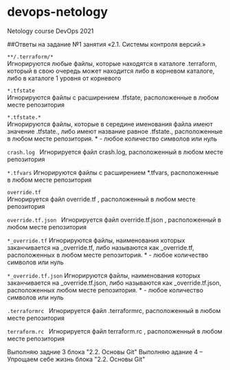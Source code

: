 # devops-netology
Netology course DevOps 2021 

##Ответы на задание №1 занятия «2.1. Системы контроля версий.»

`**/.terraform/*`  
Игнорируются любые файлы, которые находятся в каталоге .terraform, который в свою очередь может находится либо в корневом каталоге, либо в каталоге 1 уровня от корневого

`*.tfstate`  
Игнорируются файлы с расширением .tfstate, расположенные в любом месте репозитория 

`*.tfstate.*`  
Игнорируются файлы, которые в середине именования файла имеют значение .tfstate., либо имеют название равное .tfstate.,   расположенные в любом месте репозитория. * - любое количество символов или нуль

`crash.log ` 
Игнорируется файл crash.log, расположенный в любом месте репозитория

`*.tfvars`
Игнорируются файлы с расширением *.tfvars,   расположенные в любом месте репозитория 

`override.tf`  
Игнорируется файл override.tf , расположенный в любом месте репозитория

`override.tf.json `
Игнорируется файл override.tf.json , расположенный в любом месте репозитория


`*_override.tf`
Игнорируются файлы, наименования которых заканчивается на _override.tf, либо называются как _override.tf,  расположенных в любом месте репозитория. * - любое количество символов или нуль

`*_override.tf.json`
Игнорируются файлы, наименования которых заканчивается на _override.tf.json, либо называются как _override.tf.json, расположенных любом месте репозитория. * - любое количество символов или нуль

`.terraformrc `
Игнорируется файл .terraformrc, расположенный в любом месте репозитория

`terraform.rc `
Игнорируется файл terraform.rc , расположенный в любом месте репозитория

Выполняю задние 3 блока "2.2. Основы Git"
Выполняю адание 4 – Упрощаем себе жизнь  блока "2.2. Основы Git"